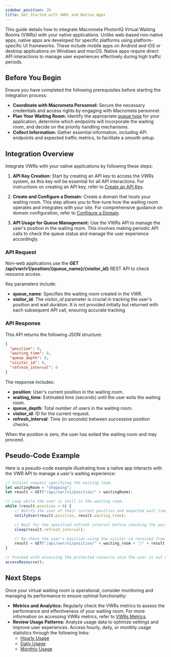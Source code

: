 ```yaml
---
sidebar_position: 20
title: Get Started with VWRs and Native Apps
---
```


This guide details how to integrate Macrometa PhotonIQ Virtual Waiting Rooms (VWRs) with your native applications. Unlike web-based non-native apps, native apps are developed for specific platforms using platform-specific UI frameworks. These include mobile apps on Android and iOS or desktop applications on Windows and macOS. Native apps require direct API interactions to manage user experiences effectively during high traffic periods.

## Before You Begin

Ensure you have completed the following prerequisites before starting the integration process:

- **Coordinate with Macrometa Personnel:** Secure the necessary credentials and access rights by engaging with Macrometa personnel.
- **Plan Your Waiting Room:** Identify the appropriate [queue type](../queue-types.md) for your application, determine which endpoints will incorporate the waiting room, and decide on the priority handling mechanisms.
- **Collect Information:** Gather essential information, including API endpoints and expected traffic metrics, to facilitate a smooth setup.

## Integration Overview

Integrate VWRs with your native applications by following these steps:

1. **API Key Creation:** Start by creating an API key to access the VWRs system, as this key will be essential for all API interactions. For instructions on creating an API key, refer to [Create an API Key](https://www.macrometa.com/docs/apiVwrs#/operations/createAPIKey).

2. **Create and Configure a Domain:** Create a domain that hosts your waiting room. This step allows you to fine-tune how the waiting room operates and integrates with your site. For comprehensive guidance on domain configuration, refer to [Configure a Domain](../configure-domain.md).

3. **API Usage for Queue Management:** Use the VWRs API to manage the user's position in the waiting room. This involves making periodic API calls to check the queue status and manage the user experience accordingly.

### API Request

Non-web applications use the **GET /api/vwr/v1/position/{queue_name}/{visitor_id}** REST API to check resource access.

Key parameters include:

- **queue_name**: Specifies the waiting room created in the VWR.
- **visitor_id**: The _visitor_id_ parameter is crucial in tracking the user's position and wait duration. It is not provided initially but returned with each subsequent API call, ensuring accurate tracking.

### API Response

This API returns the following JSON structure:

```json
{
  "position": 0,
  "waiting_time": 0,
  "queue_depth": 0,
  "visitor_id": 0,
  "refresh_interval": 0
}
```

The response includes:

- **position**: User's current position in the waiting room.
- **waiting_time**: Estimated time (seconds) until the user exits the waiting room.
- **queue_depth**: Total number of users in the waiting room.
- **visitor_id**: ID for the current request.
- **refresh_interval**: Time (in seconds) between successive position checks.

When the position is zero, the user has exited the waiting room and may proceed.

## Pseudo-Code Example

Here is a pseudo-code example illustrating how a native app interacts with the VWR API to manage a user's waiting experience:

```javascript
// Initial request specifying the waiting room.
let waitingRoom = "shopping";
let result = GET("/api/vwr/v1/position/" + waitingRoom);

// Loop while the user is still in the waiting room.
while (result.position > 0) {
    // Notify the user of their current position and expected wait time.
    notifyUser(result.position, result.waiting_time);

    // Wait for the specified refresh interval before checking the position again.
    sleep(result.refresh_interval);

    // Re-check the user's position using the visitor_id received from the initial call.
    result = GET("/api/vwr/v1/position/" + waiting_room + "/" + result.visitor_id);
}

// Proceed with accessing the protected resource once the user is out of the waiting room.
accessResource();
```

## Next Steps

Once your virtual waiting room is operational, consider monitoring and managing its performance to ensure optimal functionality:

- **Metrics and Analytics:** Regularly check the VWRs metrics to assess the performance and effectiveness of your waiting room. For more information on accessing VWRs metrics, refer to [VWRs Metrics](../vwrs-metrics.md).
- **Review Usage Patterns:** Analyze usage data to optimize settings and improve user experiences. Access hourly, daily, or monthly usage statistics through the following links:
  - [Hourly Usage](https://www.macrometa.com/docs/apiVwrs#/operations/getHourlyUsage)
  - [Daily Usage](https://www.macrometa.com/docs/apiVwrs#/operations/getDailyUsage)
  - [Monthly Usage](https://www.macrometa.com/docs/apiVwrs#/operations/getMonthlyUsage)